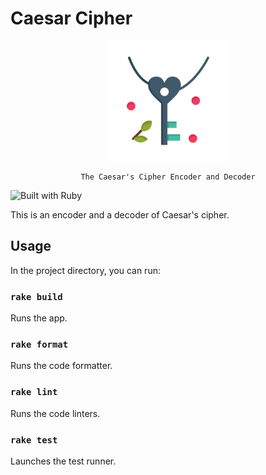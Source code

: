 # Caesar Cipher

<div align="center">
    <img src="./assets/icons/key.png" alt="Caesar Cipher logo" width="192" height="192" />

    The Caesar's Cipher Encoder and Decoder

</div>

![Built with Ruby](https://img.shields.io/badge/Ruby-CC342D.svg?style=for-the-badge&logo=Ruby&logoColor=white)

This is an encoder and a decoder of Caesar's cipher.

## Usage

In the project directory, you can run:

### `rake build`

Runs the app.

### `rake format`

Runs the code formatter.

### `rake lint`

Runs the code linters.

### `rake test`

Launches the test runner.
